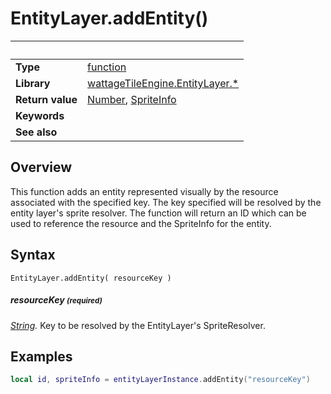 # EntityLayer.addEntity()

|                      | &nbsp; 
| -------------------- | ---------------------------------------------------------------
| __Type__             | [function](http://docs.coronalabs.com/api/type/Function.html)
| __Library__          | [wattageTileEngine.EntityLayer.*](type_entityLayer.markdown)
| __Return value__     | [Number](https://docs.coronalabs.com/api/type/Number.html), [SpriteInfo](../spriteInfo/type_spriteInfo.markdown)
| __Keywords__         | 
| __See also__         | 


## Overview

This function adds an entity represented visually by the resource
associated with the specified key.  The key specified will be resolved
by the entity layer's sprite resolver.  The function will return an
ID which can be used to reference the resource and the SpriteInfo for
the entity.


## Syntax

	EntityLayer.addEntity( resourceKey )

##### resourceKey <small>(required)</small>
_[String](https://docs.coronalabs.com/api/type/String.html)._ Key
to be resolved by the EntityLayer's SpriteResolver.


## Examples

``````lua
local id, spriteInfo = entityLayerInstance.addEntity("resourceKey")
``````
